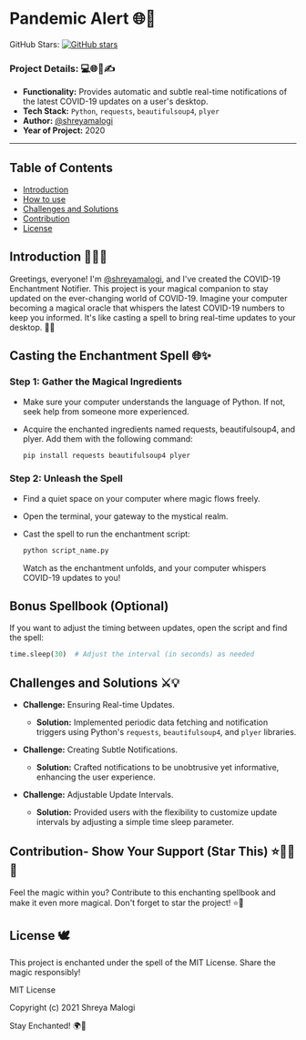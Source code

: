 


# Pandemic Alert 🌐🚨

GitHub Stars: [![GitHub stars](https://img.shields.io/github/stars/shreyamalogi/pandemic-alert.svg?style=social)](https://github.com/shreyamalogi/pandemic-alert/stargazers)

### Project Details: 💻🌐📅✍️


- **Functionality:** Provides automatic and subtle real-time notifications of the latest COVID-19 updates on a user's desktop.
- **Tech Stack:** `Python`, `requests`, `beautifulsoup4`, `plyer`
- **Author:** [@shreyamalogi](https://github.com/shreyamalogi/)
- **Year of Project:** 2020
  
---

## Table of Contents

- [Introduction](#introduction-%EF%B8%8F)
- [How to use](#casting-the-enchantment-spell-)
- [Challenges and Solutions](#challenges-and-solutions-%EF%B8%8F)
- [Contribution](#contribution--show-your-support-star-this-)
- [License](#license-%EF%B8%8F)


## Introduction 🧙‍♂️✨

Greetings, everyone! I'm [@shreyamalogi](https://github.com/shreyamalogi), and I've created the COVID-19 Enchantment Notifier. This project is your magical companion to stay updated on the ever-changing world of COVID-19. Imagine your computer becoming a magical oracle that whispers the latest COVID-19 numbers to keep you informed. It's like casting a spell to bring real-time updates to your desktop. 🌌📜

## Casting the Enchantment Spell 🌐✨

### Step 1: Gather the Magical Ingredients

- Make sure your computer understands the language of Python. If not, seek help from someone more experienced.
- Acquire the enchanted ingredients named requests, beautifulsoup4, and plyer. Add them with the following command:

  ```bash
  pip install requests beautifulsoup4 plyer
  ```

### Step 2: Unleash the Spell

- Find a quiet space on your computer where magic flows freely.
- Open the terminal, your gateway to the mystical realm.
- Cast the spell to run the enchantment script:

  ```bash
  python script_name.py
  ```

  Watch as the enchantment unfolds, and your computer whispers COVID-19 updates to you!

## Bonus Spellbook (Optional)

If you want to adjust the timing between updates, open the script and find the spell:

```python
time.sleep(30)  # Adjust the interval (in seconds) as needed
```


## Challenges and Solutions ⚔️💡

- **Challenge:** Ensuring Real-time Updates.
  - **Solution:** Implemented periodic data fetching and notification triggers using Python's `requests`, `beautifulsoup4`, and `plyer` libraries.

- **Challenge:** Creating Subtle Notifications.
  - **Solution:** Crafted notifications to be unobtrusive yet informative, enhancing the user experience.

- **Challenge:** Adjustable Update Intervals.
  - **Solution:** Provided users with the flexibility to customize update intervals by adjusting a simple time sleep parameter.



## Contribution- Show Your Support (Star This) ⭐🌟📜✨

Feel the magic within you? Contribute to this enchanting spellbook and make it even more magical. Don't forget to star the project! ⭐🌟

## License 🕊️

This project is enchanted under the spell of the MIT License. Share the magic responsibly!

MIT License

Copyright (c) 2021 Shreya Malogi

Stay Enchanted! 🌍💙
